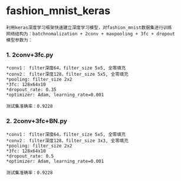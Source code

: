 # fashion_mnist_keras
	利用keras深度学习框架快速建立深度学习模型，对fashion_mnist数据集进行训练
	网络结构为：batchnomalization + 2conv + maxpooling + 3fc + dropout
	模型参数为：
	
### 1. 2conv+3fc.py

	*conv1： filter深度64，filter_size 5x5, 全零填充
	*conv2： filter深度128，filter_size 5x5, 全零填充
	*pooling: filter_size 2x2
	*3fc: 128x64x10
	*dropout_rate: 0.35
	*optimizer: Adam, learning_rate=0.001

	测试集准确率：0.9228
	
### 2. 2conv+3fc+BN.py

	*conv1： filter深度64，filter_size 5x5, 全零填充
	*conv2： filter深度128，filter_size 3x3, 全零填充
	*pooling: filter_size 2x2
	*3fc: 128x64x10
	*dropout_rate: 0.5
	*optimizer: Adam, learning_rate=0.001

	测试集准确率：0.9228
